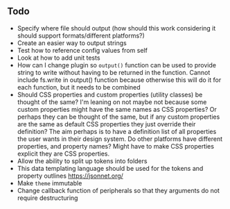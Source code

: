## Todo

-   Specify where file should output (how should this work considering it should support formats/different platforms?)
-   Create an easier way to output strings
-   Test how to reference config values from self
-   Look at how to add unit tests
-   How can I change plugin so `output()` function can be used to provide string to write without having to be returned in the function. Cannot include fs.write in output() function because otherwise this will do it for each function, but it needs to be combined
-   Should CSS properties and custom properties (utility classes) be thought of the same? I'm leaning on not maybe not because some custom properties might have the same names as CSS properties? Or perhaps they can be thought of the same, but if any custom properties are the same as default CSS properties they just override their definition? The aim perhaps is to have a definition list of all properties the user wants in their design system. Do other platforms have different properties, and property names? Might have to make CSS properties explicit they are CSS properties.
-   Allow the ability to split up tokens into folders
-   This data templating language should be used for the tokens and property outlines https://jsonnet.org/
-   Make `theme` immutable
-   Change callback function of peripherals so that they arguments do not require destructuring
